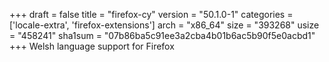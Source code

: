 +++
draft = false
title = "firefox-cy"
version = "50.1.0-1"
categories = ['locale-extra', 'firefox-extensions']
arch = "x86_64"
size = "393268"
usize = "458241"
sha1sum = "07b86ba5c91ee3a2cba4b01b6ac5b90f5e0acbd1"
+++
Welsh language support for Firefox